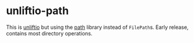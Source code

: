 # unliftio-path

This is [unliftio](https://hackage.haskell.org/package/unliftio) but using the
[path](https://hackage.haskell.org/package/path) library instead of
`FilePath`s. Early release, contains most directory operations.
